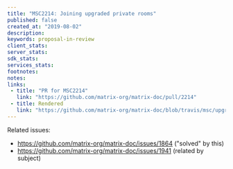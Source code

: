 ```yaml
---
title: "MSC2214: Joining upgraded private rooms"
published: false
created_at: "2019-08-02"
description:
keywords: proposal-in-review
client_stats:
server_stats:
sdk_stats:
services_stats:
footnotes:
notes:
links:
 - title: "PR for MSC2214"
   link: "https://github.com/matrix-org/matrix-doc/pull/2214"
 - title: Rendered
   link: "https://github.com/matrix-org/matrix-doc/blob/travis/msc/upgraded-private-rooms/proposals/2214-join-upgraded-private-rooms.md"
---
```


Related issues:
* https://github.com/matrix-org/matrix-doc/issues/1864 ("solved" by this)
* https://github.com/matrix-org/matrix-doc/issues/1941 (related by subject)
